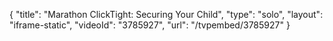{
    "title": "Marathon ClickTight: Securing Your Child",
    "type": "solo",
    "layout": "iframe-static",
    "videoId": "3785927",
    "url": "\/tvpembed\/3785927"
}